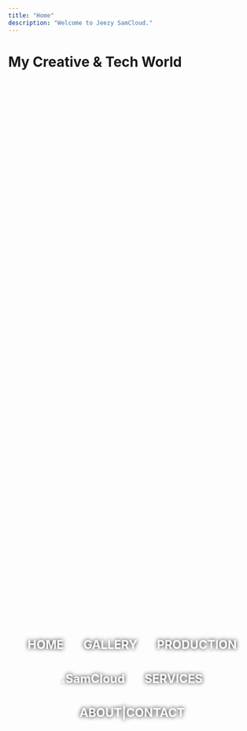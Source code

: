 ```yaml
---
title: "Home"
description: "Welcome to Jeezy SamCloud."
---
```


# My Creative & Tech World

<div style="display: flex; flex-direction: column; align-items: center; justify-content: center; min-height: 60vh;">
  <nav style="margin-top: 2rem; display: flex; flex-direction: row; flex-wrap: wrap; justify-content: center; align-items: center; gap: 2.5rem;">
    <a href="/" style="font-size: 1.5rem; font-weight: bold; text-decoration: none; color: white; text-shadow: 0 0 8px #000;">HOME</a>
    <a href="/gallery/" style="font-size: 1.5rem; font-weight: bold; text-decoration: none; color: white; text-shadow: 0 0 8px #000;">GALLERY</a>
    <a href="/production/" style="font-size: 1.5rem; font-weight: bold; text-decoration: none; color: white; text-shadow: 0 0 8px #000;">PRODUCTION</a>
    <a href="/samcloud/" style="font-size: 1.5rem; font-weight: bold; text-decoration: none; color: white; text-shadow: 0 0 8px #000;">.SamCloud</a>
    <a href="/services/" style="font-size: 1.5rem; font-weight: bold; text-decoration: none; color: white; text-shadow: 0 0 8px #000;">SERVICES</a>
    <a href="/about-contact/" style="font-size: 1.5rem; font-weight: bold; text-decoration: none; color: white; text-shadow: 0 0 8px #000;">ABOUT|CONTACT</a>
  </nav>
</div>

<style>
body {
  background: url('/background1.jpg') no-repeat center center fixed;
  background-size: cover;
}
</style>


